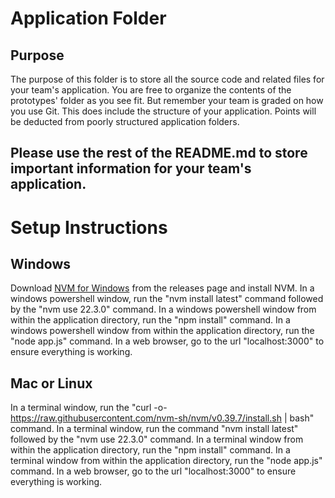 # Application Folder

## Purpose
The purpose of this folder is to store all the source code and related files for your team's application. You are free 
to organize the contents of the prototypes' folder as you see fit. But remember your team is graded on how you use Git. 
This does include the structure of your application. Points will be deducted from poorly structured application folders.

## Please use the rest of the README.md to store important information for your team's application. 

# Setup Instructions
## Windows
Download [NVM for Windows](https://github.com/coreybutler/nvm-windows) from the releases page and install NVM.
In a windows powershell window, run the "nvm install latest" command followed by the "nvm use 22.3.0" command.
In a windows powershell window from within the application directory, run the "npm install" command.
In a windows powershell window from within the application directory, run the "node app.js" command.
In a web browser, go to the url "localhost:3000" to ensure everything is working.

## Mac or Linux
In a terminal window, run the "curl -o- https://raw.githubusercontent.com/nvm-sh/nvm/v0.39.7/install.sh | bash" command.
In a terminal window, run the command "nvm install latest" followed by the "nvm use 22.3.0" command.
In a terminal window from within the application directory, run the "npm install" command.
In a terminal window from within the application directory, run the "node app.js" command.
In a web browser, go to the url "localhost:3000" to ensure everything is working.